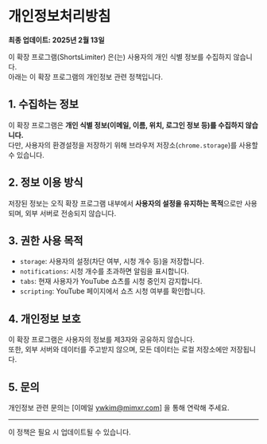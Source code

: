 # 개인정보처리방침

**최종 업데이트: 2025년 2월 13일**

이 확장 프로그램(ShortsLimiter) 은(는) 사용자의 개인 식별 정보를 수집하지 않습니다.  
아래는 이 확장 프로그램의 개인정보 관련 정책입니다.

## 1. 수집하는 정보
이 확장 프로그램은 **개인 식별 정보(이메일, 이름, 위치, 로그인 정보 등)를 수집하지 않습니다.**  
다만, 사용자의 환경설정을 저장하기 위해 브라우저 저장소(`chrome.storage`)를 사용할 수 있습니다.  

## 2. 정보 이용 방식
저장된 정보는 오직 확장 프로그램 내부에서 **사용자의 설정을 유지하는 목적**으로만 사용되며, 외부 서버로 전송되지 않습니다.

## 3. 권한 사용 목적
- `storage`: 사용자의 설정(차단 여부, 시청 개수 등)을 저장합니다.
- `notifications`: 시청 개수를 초과하면 알림을 표시합니다.
- `tabs`: 현재 사용자가 YouTube 쇼츠를 시청 중인지 감지합니다.
- `scripting`: YouTube 페이지에서 쇼츠 시청 여부를 확인합니다.

## 4. 개인정보 보호
이 확장 프로그램은 사용자의 정보를 제3자와 공유하지 않습니다.  
또한, 외부 서버와 데이터를 주고받지 않으며, 모든 데이터는 로컬 저장소에만 저장됩니다.

## 5. 문의
개인정보 관련 문의는 [이메일 ywkim@mimxr.com] 을 통해 연락해 주세요.

---

이 정책은 필요 시 업데이트될 수 있습니다.
